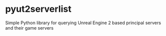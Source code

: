 # pyut2serverlist
Simple Python library for querying Unreal Engine 2 based principal servers and their game servers
